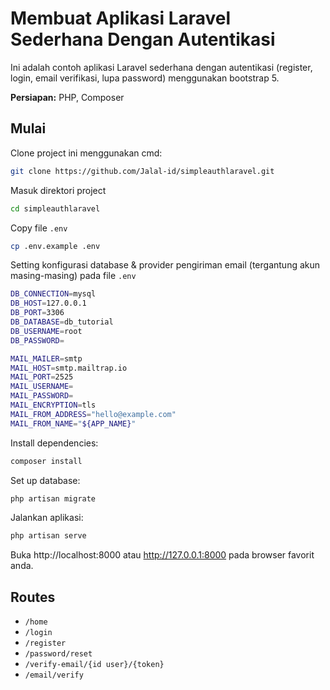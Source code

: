 # Membuat Aplikasi Laravel Sederhana Dengan Autentikasi

Ini adalah contoh aplikasi Laravel sederhana dengan autentikasi (register, login, email verifikasi, lupa password) menggunakan bootstrap 5.

**Persiapan:** PHP, Composer

## Mulai

Clone project ini menggunakan cmd:

```bash
git clone https://github.com/Jalal-id/simpleauthlaravel.git
```

Masuk direktori project

```bash
cd simpleauthlaravel
```

Copy file `.env`

```bash
cp .env.example .env
```

Setting konfigurasi database & provider pengiriman email (tergantung akun masing-masing) pada file `.env`

```bash
DB_CONNECTION=mysql
DB_HOST=127.0.0.1
DB_PORT=3306
DB_DATABASE=db_tutorial
DB_USERNAME=root
DB_PASSWORD=

MAIL_MAILER=smtp
MAIL_HOST=smtp.mailtrap.io
MAIL_PORT=2525
MAIL_USERNAME=
MAIL_PASSWORD=
MAIL_ENCRYPTION=tls
MAIL_FROM_ADDRESS="hello@example.com"
MAIL_FROM_NAME="${APP_NAME}"
```

Install dependencies:

```bash
composer install
```

Set up database:

```bash
php artisan migrate
```

Jalankan aplikasi:

```bash
php artisan serve
```

Buka http://localhost:8000 atau http://127.0.0.1:8000 pada browser favorit anda.

## Routes

-   `/home`
-   `/login`
-   `/register`
-   `/password/reset`
-   `/verify-email/{id user}/{token}`
-   `/email/verify`
